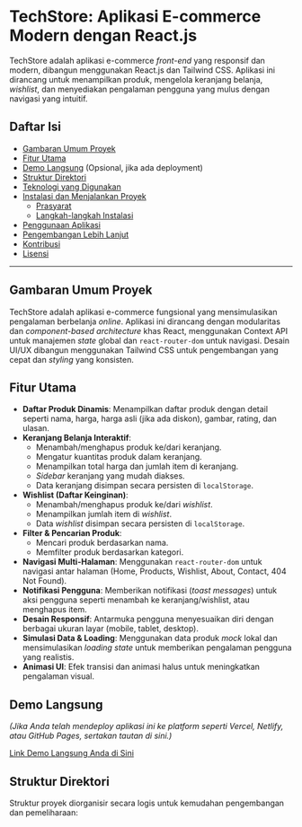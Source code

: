 # TechStore: Aplikasi E-commerce Modern dengan React.js

TechStore adalah aplikasi e-commerce *front-end* yang responsif dan modern, dibangun menggunakan React.js dan Tailwind CSS. Aplikasi ini dirancang untuk menampilkan produk, mengelola keranjang belanja, *wishlist*, dan menyediakan pengalaman pengguna yang mulus dengan navigasi yang intuitif.

## Daftar Isi

* [Gambaran Umum Proyek](#gambaran-umum-proyek)
* [Fitur Utama](#fitur-utama)
* [Demo Langsung](#demo-langsung) (Opsional, jika ada deployment)
* [Struktur Direktori](#struktur-direktori)
* [Teknologi yang Digunakan](#teknologi-yang-digunakan)
* [Instalasi dan Menjalankan Proyek](#instalasi-dan-menjalankan-proyek)
    * [Prasyarat](#prasyarat)
    * [Langkah-langkah Instalasi](#langkah-langkah-instalasi)
* [Penggunaan Aplikasi](#penggunaan-aplikasi)
* [Pengembangan Lebih Lanjut](#pengembangan-lebih-lanjut)
* [Kontribusi](#kontribusi)
* [Lisensi](#lisensi)

---

## Gambaran Umum Proyek

TechStore adalah aplikasi e-commerce fungsional yang mensimulasikan pengalaman berbelanja *online*. Aplikasi ini dirancang dengan modularitas dan *component-based architecture* khas React, menggunakan Context API untuk manajemen *state* global dan `react-router-dom` untuk navigasi. Desain UI/UX dibangun menggunakan Tailwind CSS untuk pengembangan yang cepat dan _styling_ yang konsisten.

## Fitur Utama

* **Daftar Produk Dinamis**: Menampilkan daftar produk dengan detail seperti nama, harga, harga asli (jika ada diskon), gambar, rating, dan ulasan.
* **Keranjang Belanja Interaktif**:
    * Menambah/menghapus produk ke/dari keranjang.
    * Mengatur kuantitas produk dalam keranjang.
    * Menampilkan total harga dan jumlah item di keranjang.
    * *Sidebar* keranjang yang mudah diakses.
    * Data keranjang disimpan secara persisten di `localStorage`.
* **Wishlist (Daftar Keinginan)**:
    * Menambah/menghapus produk ke/dari *wishlist*.
    * Menampilkan jumlah item di *wishlist*.
    * Data *wishlist* disimpan secara persisten di `localStorage`.
* **Filter & Pencarian Produk**:
    * Mencari produk berdasarkan nama.
    * Memfilter produk berdasarkan kategori.
* **Navigasi Multi-Halaman**: Menggunakan `react-router-dom` untuk navigasi antar halaman (Home, Products, Wishlist, About, Contact, 404 Not Found).
* **Notifikasi Pengguna**: Memberikan notifikasi (_toast messages_) untuk aksi pengguna seperti menambah ke keranjang/wishlist, atau menghapus item.
* **Desain Responsif**: Antarmuka pengguna menyesuaikan diri dengan berbagai ukuran layar (mobile, tablet, desktop).
* **Simulasi Data & Loading**: Menggunakan data produk *mock* lokal dan mensimulasikan *loading state* untuk memberikan pengalaman pengguna yang realistis.
* **Animasi UI**: Efek transisi dan animasi halus untuk meningkatkan pengalaman visual.

## Demo Langsung

*(Jika Anda telah mendeploy aplikasi ini ke platform seperti Vercel, Netlify, atau GitHub Pages, sertakan tautan di sini.)*

[Link Demo Langsung Anda di Sini](https://example.com/techstore)

## Struktur Direktori

Struktur proyek diorganisir secara logis untuk kemudahan pengembangan dan pemeliharaan: